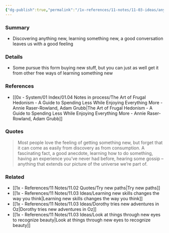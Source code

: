 ```yaml
---
{"dg-publish":true,"permalink":"/1x-references/11-notes/11-03-ideas/anything-that-expands-our-view-of-the-universe-is-pleasurable-to-our-mind/","title":"Anything that expands our view of the universe is pleasurable to our mind","created":"2025-08-27T18:21:21.785+03:00","updated":"2025-08-27T18:25:03.724+03:00"}
---
```



### Summary
- Discovering anything new, learning something new, a good conversation leaves us with a good feeling

### Details
- Some pursue this form buying new stuff, but you can just as well get it from other free ways of learning something new

### References
- [[0x - System/01 Index/01.04 Notes in process/The Art of Frugal Hedonism - A Guide to Spending Less While Enjoying Everything More - Annie Raser-Rowland, Adam Grubb\|The Art of Frugal Hedonism - A Guide to Spending Less While Enjoying Everything More - Annie Raser-Rowland, Adam Grubb]]

### Quotes
> Most people love the feeling of getting something new, but forget that it can come as easily from discovery as from consumption. A fascinating fact, a good anecdote, learning how to do something, having an experience you’ve never had before, hearing some gossip – anything that extends our picture of the universe we’re part of.


### Related
- [[1x - References/11 Notes/11.02 Quotes/Try new paths\|Try new paths]]
- [[1x - References/11 Notes/11.03 Ideas/Learning new skills changes the way you think\|Learning new skills changes the way you think]]
- [[1x - References/11 Notes/11.03 Ideas/Dorothy tries new adventures in Oz\|Dorothy tries new adventures in Oz]]
- [[1x - References/11 Notes/11.03 Ideas/Look at things through new eyes to recognize beauty\|Look at things through new eyes to recognize beauty]]